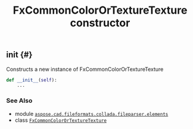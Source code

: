 ﻿---
title: FxCommonColorOrTextureTexture constructor
second_title: Aspose.CAD for Python via .NET API References
description: 
type: docs
weight: 10
url: /aspose.cad.fileformats.collada.fileparser.elements/fxcommoncolorortexturetexture/__init__/
is_root: false
---

## __init__ {#}

Constructs a new instance of FxCommonColorOrTextureTexture



```python
def __init__(self):
    ...
```





### See Also
* module [`aspose.cad.fileformats.collada.fileparser.elements`](../../)
* class [`FxCommonColorOrTextureTexture`](/cad/python-net/aspose.cad.fileformats.collada.fileparser.elements/fxcommoncolorortexturetexture)
